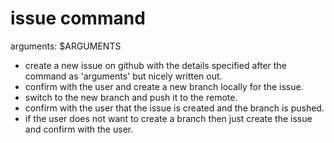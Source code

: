 # issue command

arguments: $ARGUMENTS

- create a new issue on github with the details specified after the command as 'arguments' but nicely written out.
- confirm with the user and create a new branch locally for the issue.
- switch to the new branch and push it to the remote.
- confirm with the user that the issue is created and the branch is pushed.
- if the user does not want to create a branch then just create the issue and confirm with the user.

